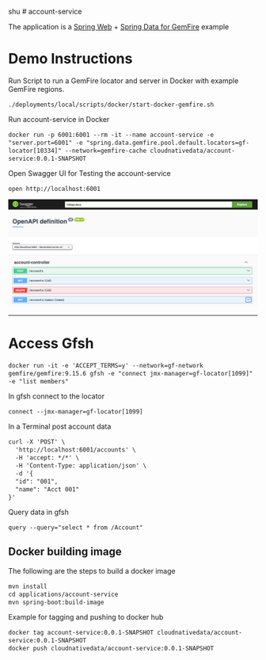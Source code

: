shu # account-service

The application is a [Spring Web](https://spring.io/web-applications) + [Spring Data for GemFire](https://docs.vmware.com/en/Spring-Data-for-VMware-GemFire/index.html) example

# Demo Instructions 

Run Script to run a GemFire locator and server in Docker with example GemFire regions.

```shell
./deployments/local/scripts/docker/start-docker-gemfire.sh
```

Run account-service in Docker

```shell
docker run -p 6001:6001 --rm -it --name account-service -e "server.port=6001" -e "spring.data.gemfire.pool.default.locators=gf-locator[10334]" --network=gemfire-cache cloudnativedata/account-service:0.0.1-SNAPSHOT
```

Open Swagger UI for Testing the account-service

```shell
open http://localhost:6001
```

![swagger-ui.png](docs/img/swagger-ui.png)




------------

# Access Gfsh


```shell
docker run -it -e 'ACCEPT_TERMS=y' --network=gf-network gemfire/gemfire:9.15.6 gfsh -e "connect jmx-manager=gf-locator[1099]" -e "list members"
```

In gfsh connect to the locator

```shell
connect --jmx-manager=gf-locator[1099]
```

In a Terminal post account data

```shell
curl -X 'POST' \
  'http://localhost:6001/accounts' \
  -H 'accept: */*' \
  -H 'Content-Type: application/json' \
  -d '{
  "id": "001",
  "name": "Acct 001"
}'

```

Query data in gfsh
```shell
query --query="select * from /Account"
```


## Docker building image

The following are the steps to build a docker image
```shell
mvn install
cd applications/account-service
mvn spring-boot:build-image
```

Example for tagging and pushing to docker hub
```shell
docker tag account-service:0.0.1-SNAPSHOT cloudnativedata/account-service:0.0.1-SNAPSHOT
docker push cloudnativedata/account-service:0.0.1-SNAPSHOT
```